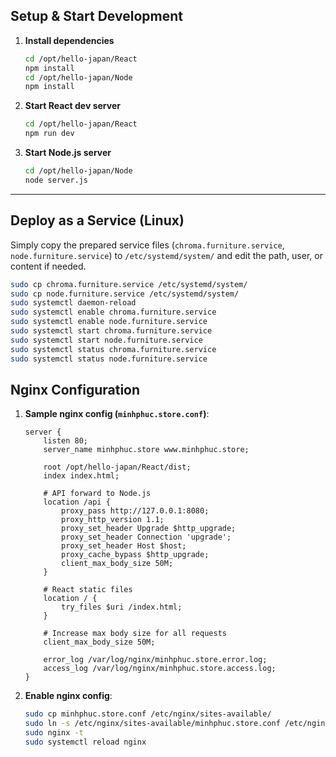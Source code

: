 ## Setup & Start Development

1. **Install dependencies**  
   ```bash
   cd /opt/hello-japan/React
   npm install
   cd /opt/hello-japan/Node
   npm install
   ```

2. **Start React dev server**  
   ```bash
   cd /opt/hello-japan/React
   npm run dev
   ```

3. **Start Node.js server**  
   ```bash
   cd /opt/hello-japan/Node
   node server.js
   ```

---

## Deploy as a Service (Linux)

Simply copy the prepared service files (`chroma.furniture.service`, `node.furniture.service`) to `/etc/systemd/system/` and edit the path, user, or content if needed.

```bash
sudo cp chroma.furniture.service /etc/systemd/system/
sudo cp node.furniture.service /etc/systemd/system/
sudo systemctl daemon-reload
sudo systemctl enable chroma.furniture.service
sudo systemctl enable node.furniture.service
sudo systemctl start chroma.furniture.service
sudo systemctl start node.furniture.service
sudo systemctl status chroma.furniture.service
sudo systemctl status node.furniture.service
```

## Nginx Configuration

1. **Sample nginx config (`minhphuc.store.conf`)**:
   ```nginx
   server {
       listen 80;
       server_name minhphuc.store www.minhphuc.store;

       root /opt/hello-japan/React/dist;
       index index.html;

       # API forward to Node.js
       location /api {
           proxy_pass http://127.0.0.1:8080;
           proxy_http_version 1.1;
           proxy_set_header Upgrade $http_upgrade;
           proxy_set_header Connection 'upgrade';
           proxy_set_header Host $host;
           proxy_cache_bypass $http_upgrade;
           client_max_body_size 50M;
       }

       # React static files
       location / {
           try_files $uri /index.html;
       }

       # Increase max body size for all requests
       client_max_body_size 50M;

       error_log /var/log/nginx/minhphuc.store.error.log;
       access_log /var/log/nginx/minhphuc.store.access.log;
   }
   ```

2. **Enable nginx config**:
   ```bash
   sudo cp minhphuc.store.conf /etc/nginx/sites-available/
   sudo ln -s /etc/nginx/sites-available/minhphuc.store.conf /etc/nginx/sites-enabled/
   sudo nginx -t
   sudo systemctl reload nginx
   ```